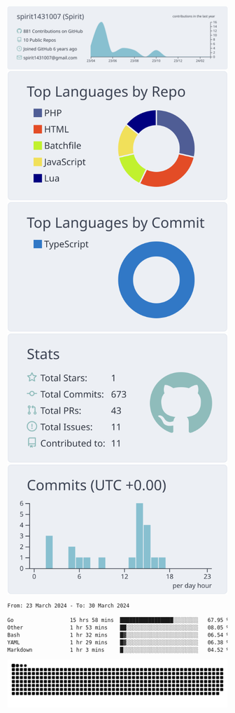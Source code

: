 [![](https://raw.githubusercontent.com/spirit1431007/spirit1431007/master/profile-summary-card-output/nord_bright/0-profile-details.svg)](https://git.io/spiritx)
[![](https://raw.githubusercontent.com/spirit1431007/spirit1431007/master/profile-summary-card-output/nord_bright/1-repos-per-language.svg)](https://git.io/spiritx) [![](https://raw.githubusercontent.com/spirit1431007/spirit1431007/master/profile-summary-card-output/nord_bright/2-most-commit-language.svg)](https://git.io/spiritx)
[![](https://raw.githubusercontent.com/spirit1431007/spirit1431007/master/profile-summary-card-output/nord_bright/3-stats.svg)](https://git.io/spiritx) [![](https://raw.githubusercontent.com/spirit1431007/spirit1431007/master/profile-summary-card-output/nord_bright/4-productive-time.svg)](https://git.io/spiritx)

<!--START_SECTION:waka-->

```txt
From: 23 March 2024 - To: 30 March 2024

Go                  15 hrs 58 mins  █████████████████░░░░░░░░   67.95 %
Other               1 hr 53 mins    ██░░░░░░░░░░░░░░░░░░░░░░░   08.05 %
Bash                1 hr 32 mins    █▓░░░░░░░░░░░░░░░░░░░░░░░   06.54 %
YAML                1 hr 29 mins    █▓░░░░░░░░░░░░░░░░░░░░░░░   06.38 %
Markdown            1 hr 3 mins     █░░░░░░░░░░░░░░░░░░░░░░░░   04.52 %
```

<!--END_SECTION:waka-->

![contribution](https://github.com/spirit1431007/spirit1431007/blob/output/github-contribution-grid-snake.svg)
